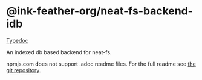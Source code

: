 # @ink-feather-org/neat-fs-backend-idb

[Typedoc](https://ink-feather-org.github.io/neat-fs/backends/backend-idb/docs/)

An indexed db based backend for neat-fs.

npmjs.com does not support .adoc readme files.
For the full readme see [the git repository](https://github.com/ink-feather-org/neat-fs).
